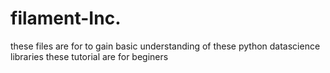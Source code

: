 # filament-Inc.
these files are for to gain basic understanding of these python datascience libraries
these tutorial are for beginers
